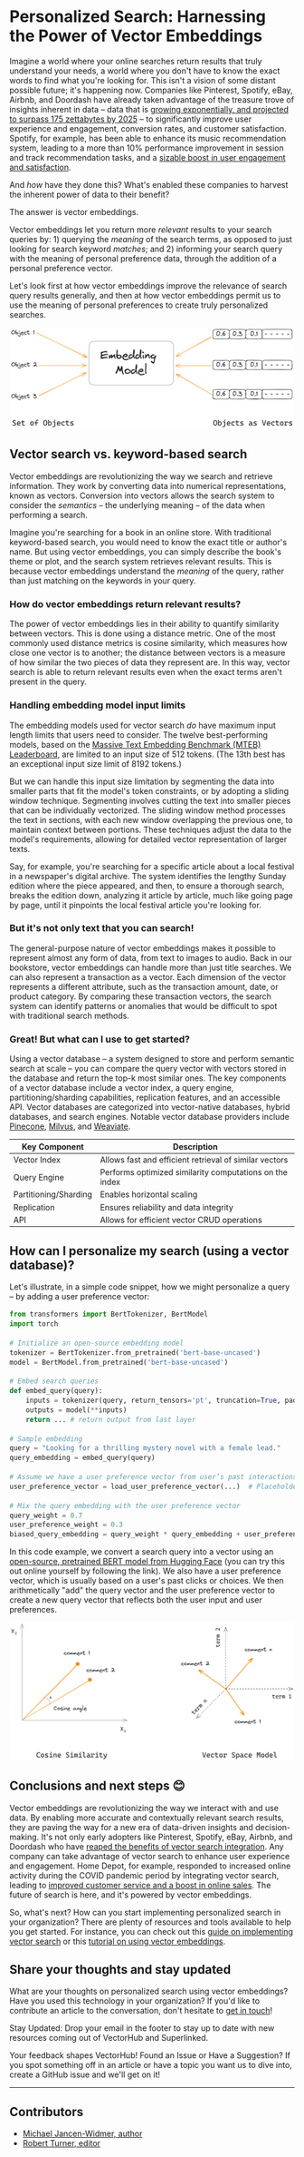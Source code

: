 # Personalized Search: Harnessing the Power of Vector Embeddings

<!-- TODO: Cover image: 
1. You can create your own cover image and put it in the correct asset directory,
2. or you can give an explanation on how it should be and we will help you create one. Please tag arunesh@superlinked.com or @AruneshSingh (GitHub) in this case. -->

Imagine a world where your online searches return results that truly understand your needs, a world where you don't have to know the exact words to find what you're looking for. This isn't a vision of some distant possible future; it's happening now. Companies like Pinterest, Spotify, eBay, Airbnb, and Doordash have already taken advantage of the treasure trove of insights inherent in data – data that is [growing exponentially, and projected to surpass 175 zettabytes by 2025](https://www.forbes.com/sites/tomcoughlin/2018/11/27/175-zettabytes-by-2025) – to significantly improve user experience and engagement, conversion rates, and customer satisfaction. Spotify, for example, has been able to enhance its music recommendation system, leading to a more than 10% performance improvement in session and track recommendation tasks, and a [sizable boost in user engagement and satisfaction](https://doi.org/10.1145/3383313.3412248).

And _how_ have they done this? What's enabled these companies to harvest the inherent power of data to their benefit?

The answer is vector embeddings. 

Vector embeddings let you return more _relevant_ results to your search queries by: 1) querying the _meaning_ of the search terms, as opposed to just looking for search keyword _matches_; and 2) informing your search query with the meaning of personal preference data, through the addition of a personal preference vector.

Let's look first at how vector embeddings improve the relevance of search query results generally, and then at how vector embeddings permit us to use the meaning of personal preferences to create truly personalized searches.

<img src="../assets/use_cases/personalized_search/vector_embeddings.png" alt="Illustration of vector embeddings" data-size="100" />

## Vector search vs. keyword-based search

Vector embeddings are revolutionizing the way we search and retrieve information. They work by converting data into numerical representations, known as vectors. Conversion into vectors allows the search system to consider the _semantics_ – the underlying meaning – of the data when performing a search.

Imagine you're searching for a book in an online store. With traditional keyword-based search, you would need to know the exact title or author's name. But using vector embeddings, you can simply describe the book's theme or plot, and the search system retrieves relevant results. This is because vector embeddings understand the _meaning_ of the query, rather than just matching on the keywords in your query.

### How do vector embeddings return relevant results?

The power of vector embeddings lies in their ability to quantify similarity between vectors. This is done using a distance metric. One of the most commonly used distance metrics is cosine similarity, which measures how close one vector is to another; the distance between vectors is a measure of how similar the two pieces of data they represent are. In this way, vector search is able to return relevant results even when the exact terms aren't present in the query.

### Handling embedding model input limits

The embedding models used for vector search _do_ have maximum input length limits that users need to consider. The twelve best-performing models, based on the [Massive Text Embedding Benchmark (MTEB) Leaderboard](https://huggingface.co/spaces/mteb/leaderboard), are limited to an input size of 512 tokens. (The 13th best has an exceptional input size limit of 8192 tokens.)

But we can handle this input size limitation by segmenting the data into smaller parts that fit the model's token constraints, or by adopting a sliding window technique. Segmenting involves cutting the text into smaller pieces that can be individually vectorized. The sliding window method processes the text in sections, with each new window overlapping the previous one, to maintain context between portions. These techniques adjust the data to the model's requirements, allowing for detailed vector representation of larger texts.

Say, for example, you're searching for a specific article about a local festival in a newspaper's digital archive. The system identifies the lengthy Sunday edition where the piece appeared, and then, to ensure a thorough search, breaks the edition down, analyzing it article by article, much like going page by page, until it pinpoints the local festival article you're looking for.

### But it's not only text that you can search!

The general-purpose nature of vector embeddings makes it possible to represent almost any form of data, from text to images to audio. Back in our bookstore, vector embeddings can handle more than just title searches. We can also represent a transaction as a vector. Each dimension of the vector represents a different attribute, such as the transaction amount, date, or product category. By comparing these transaction vectors, the search system can identify patterns or anomalies that would be difficult to spot with traditional search methods.

### Great! But what can I use to get started?

Using a vector database – a system designed to store and perform semantic search at scale – you can compare the query vector with vectors stored in the database and return the top-k most similar ones. The key components of a vector database include a vector index, a query engine, partitioning/sharding capabilities, replication features, and an accessible API. Vector databases are categorized into vector-native databases, hybrid databases, and search engines. Notable vector database providers include [Pinecone](https://pinecone.io), [Milvus](https://milvus.io), and [Weaviate](https://weaviate.io).

| Key Component         | Description                                             |
| --------------------- | ------------------------------------------------------- |
| Vector Index          | Allows fast and efficient retrieval of similar vectors  |
| Query Engine          | Performs optimized similarity computations on the index |
| Partitioning/Sharding | Enables horizontal scaling                              |
| Replication           | Ensures reliability and data integrity                  |
| API                   | Allows for efficient vector CRUD operations             |

## How can I personalize my search (using a vector database)?

Let's illustrate, in a simple code snippet, how we might personalize a query – by adding a user preference vector:

```python
from transformers import BertTokenizer, BertModel
import torch

# Initialize an open-source embedding model
tokenizer = BertTokenizer.from_pretrained('bert-base-uncased')
model = BertModel.from_pretrained('bert-base-uncased')

# Embed search queries
def embed_query(query):
    inputs = tokenizer(query, return_tensors='pt', truncation=True, padding=True, max_length=32)
    outputs = model(**inputs)
    return ... # return output from last layer

# Sample embedding
query = "Looking for a thrilling mystery novel with a female lead."
query_embedding = embed_query(query)

# Assume we have a user preference vector from user’s past interactions
user_preference_vector = load_user_preference_vector(...)  # Placeholder Vector

# Mix the query embedding with the user preference vector
query_weight = 0.7
user_preference_weight = 0.3
biased_query_embedding = query_weight * query_embedding + user_preference_weight * user_preference_vector
```

In this code example, we convert a search query into a vector using an [open-source, pretrained BERT model from Hugging Face](https://huggingface.co/bert-base-uncased) (you can try this out online yourself by following the link). We also have a user preference vector, which is usually based on a user's past clicks or choices. We then arithmetically "add" the query vector and the user preference vector to create a new query vector that reflects both the user input and user preferences.

<img src="../assets/use_cases/personalized_search/vector_space.png" alt="Use cases of personalized search with vector embeddings" data-size="100" />

## Conclusions and next steps 😊

Vector embeddings are revolutionizing the way we interact with and use data. By enabling more accurate and contextually relevant search results, they are paving the way for a new era of data-driven insights and decision-making. It's not only early adopters like Pinterest, Spotify, eBay, Airbnb, and Doordash who have [reaped the benefits of vector search integration](https://rockset.com/blog/introduction-to-semantic-search-from-keyword-to-vector-search/). Any company can take advantage of vector search to enhance user experience and engagement. Home Depot, for example, responded to increased online activity during the COVID pandemic period by integrating vector search, leading to [improved customer service and a boost in online sales](https://www.datanami.com/2022/03/15/home-depot-finds-diy-success-with-vector-search/). The future of search is here, and it's powered by vector embeddings.

So, what's next? How can you start implementing personalized search in your organization? There are plenty of resources and tools available to help you get started. For instance, you can check out this [guide on implementing vector search](../building-blocks/vector-search/introduction) or this [tutorial on using vector embeddings](../building-blocks/vector-compute/introduction).

## Share your thoughts and stay updated

What are your thoughts on personalized search using vector embeddings? Have you used this technology in your organization? If you'd like to contribute an article to the conversation, don't hesitate to [get in touch](https://github.com/superlinked/VectorHub)!

Stay Updated: Drop your email in the footer to stay up to date with new resources coming out of VectorHub and Superlinked.

Your feedback shapes VectorHub! Found an Issue or Have a Suggestion? If you spot something off in an article or have a topic you want us to dive into, create a GitHub issue and we'll get on it!

---
## Contributors

- [Michael Jancen-Widmer, author](https://www.contrarian.ai)
- [Robert Turner, editor](https://robertturner.co/copyedit)
